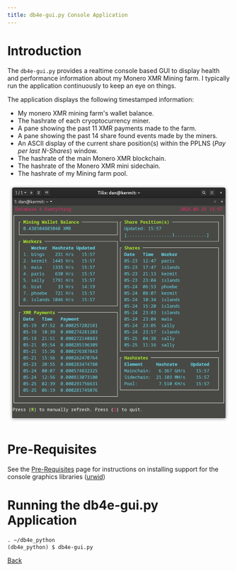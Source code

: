 ```yaml
---
title: db4e-gui.py Console Application
---
```


# Introduction

The `db4e-gui.py` provides a realtime console based GUI to display health and performance information about my Monero XMR Mining farm. I typically run the application continuously to keep an eye on things.

The application displays the following timestamped information:

* My monero XMR mining farm's wallet balance.
* The hashrate of each cryoptocurrency miner.
* A pane showing the past 11 XMR payments made to the farm.
* A pane showing the past 14 share found events made by the miners.
* An ASCII display of the current share position(s) within the PPLNS (*Pay per last N-Shares*) window.
* The hashrate of the main Monero XMR blockchain.
* The hashrate of the Monero XMR mini sidechain.
* The hashrate of my Mining farm pool.

![Screenshot of db4e-gui.py](/assets/img/db4e-gui.png)

# Pre-Requisites

See the [Pre-Requisites](/pages/ops/Pre-Requisites.html) page for instructions on installing support for the console graphics libraries ([urwid](https://urwid.org/))

# Running the db4e-gui.py Application

```
. ~/db4e_python
(db4e_python) $ db4e-gui.py
```

[Back](/)
